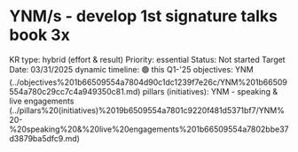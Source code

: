 # YNM/s - develop 1st signature talks book 3x

KR type: hybrid (effort & result)
Priority: essential
Status: Not started
Target Date: 03/31/2025
dynamic timeline: 🟢 this Q1-'25
objectives: YNM (../objectives%201b66509554a7804d90c1dc1239f7e26c/YNM%201b66509554a780c29cc7c4a949350c81.md)
pillars (initiatives): YNM - speaking & live engagements (../pillars%20(initiatives)%2019b6509554a7801c9220f481d5371bf7/YNM%20-%20speaking%20&%20live%20engagements%201b66509554a7802bbe37d3879ba5dfc9.md)